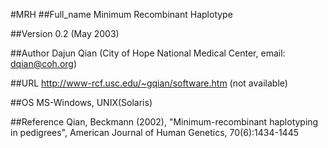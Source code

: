 #MRH
##Full_name
Minimum Recombinant Haplotype

##Version
0.2 (May 2003)

##Author
Dajun Qian (City of Hope National Medical Center, email: dqian@coh.org)

##URL
http://www-rcf.usc.edu/~gqian/software.htm (not available)

##OS
MS-Windows, UNIX(Solaris)

##Reference
Qian, Beckmann (2002), "Minimum-recombinant haplotyping in pedigrees", American Journal of Human Genetics, 70(6):1434-1445

